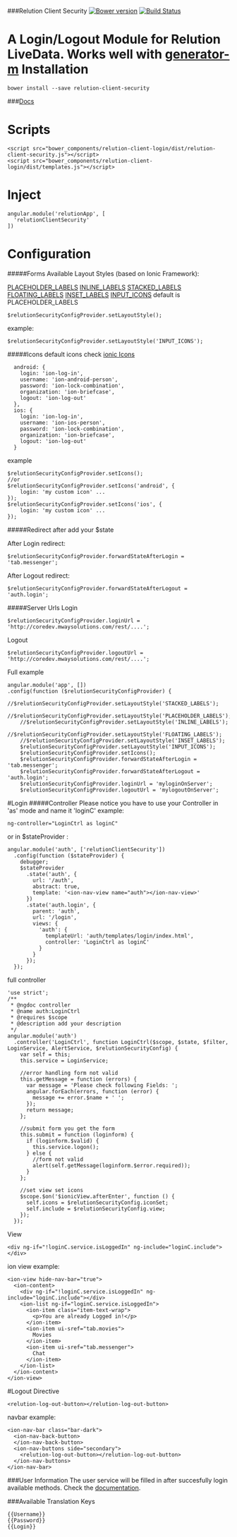 ###Relution Client Security
[![Bower version](https://badge.fury.io/bo/relution-client-security.svg)](http://badge.fury.io/bo/relution-client-security) [![Build Status][travis-image]][travis-url]

A Login/Logout Module for Relution LiveData. Works well with [generator-m](https://github.com/mwaylabs/generator-m)
Installation
===
````
bower install --save relution-client-security
````

###[Docs](http://mwaylabs.github.io/relution-client-security)

Scripts
===
````
<script src="bower_components/relution-client-login/dist/relution-client-security.js"></script>
<script src="bower_components/relution-client-login/dist/templates.js"></script>
````
Inject
===
````
angular.module('relutionApp', [
  'relutionClientSecurity'
])
````
Configuration
====
#####Forms
Available Layout Styles (based on Ionic Framework):

[PLACEHOLDER_LABELS](http://ionicframework.com/docs/components/#forms-placeholder-labels)
[INLINE_LABELS](http://ionicframework.com/docs/components/#forms-inline-labels)
[STACKED_LABELS](http://ionicframework.com/docs/components/#forms-stacked-labels)
[FLOATING_LABELS](http://ionicframework.com/docs/components/#forms-floating-labels)
[INSET_LABELS](http://ionicframework.com/docs/components/#inset-forms)
[INPUT_ICONS](http://ionicframework.com/docs/components/#input-icons)
default is PLACEHOLDER_LABELS
`````
$relutionSecurityConfigProvider.setLayoutStyle();
`````
example:
`````
$relutionSecurityConfigProvider.setLayoutStyle('INPUT_ICONS');
`````
#####Icons
default icons check [ionic Icons](http://ionicons.com/)
`````
  android: {
    login: 'ion-log-in',
    username: 'ion-android-person',
    password: 'ion-lock-combination',
    organization: 'ion-briefcase',
    logout: 'ion-log-out'
  },
  ios: {
    login: 'ion-log-in',
    username: 'ion-ios-person',
    password: 'ion-lock-combination',
    organization: 'ion-briefcase',
    logout: 'ion-log-out'
  }
`````
example
`````
$relutionSecurityConfigProvider.setIcons();
//or
$relutionSecurityConfigProvider.setIcons('android', {
	login: 'my custom icon' ...
});
$relutionSecurityConfigProvider.setIcons('ios', {
	login: 'my custom icon' ...
});
`````
#####Redirect after
add your $state

After Login redirect:
`````
$relutionSecurityConfigProvider.forwardStateAfterLogin = 'tab.messenger';
`````
After Logout redirect:
`````
$relutionSecurityConfigProvider.forwardStateAfterLogout = 'auth.login';
`````
#####Server Urls
Login
`````
$relutionSecurityConfigProvider.loginUrl = 'http://coredev.mwaysolutions.com/rest/....';
`````
Logout
`````
$relutionSecurityConfigProvider.logoutUrl = 'http://coredev.mwaysolutions.com/rest/....';
`````

Full example
````
angular.module('app', [])
.config(function ($relutionSecurityConfigProvider) {
    //$relutionSecurityConfigProvider.setLayoutStyle('STACKED_LABELS');
    //$relutionSecurityConfigProvider.setLayoutStyle('PLACEHOLDER_LABELS');
    //$relutionSecurityConfigProvider.setLayoutStyle('INLINE_LABELS');
    //$relutionSecurityConfigProvider.setLayoutStyle('FLOATING_LABELS');
    //$relutionSecurityConfigProvider.setLayoutStyle('INSET_LABELS');
    $relutionSecurityConfigProvider.setLayoutStyle('INPUT_ICONS');
    $relutionSecurityConfigProvider.setIcons();
    $relutionSecurityConfigProvider.forwardStateAfterLogin = 'tab.messenger';
    $relutionSecurityConfigProvider.forwardStateAfterLogout = 'auth.login';
    $relutionSecurityConfigProvider.loginUrl = 'myloginOnServer';
    $relutionSecurityConfigProvider.logoutUrl = 'mylogoutOnServer';
````


#Login
#####Controller
Please notice you have to use your Controller in 'as' mode and name it 'loginC' 
example:
````
ng-controller="LoginCtrl as loginC"
````
or in $stateProvider : 
````
angular.module('auth', ['relutionClientSecurity'])
  .config(function ($stateProvider) {
    debugger;
    $stateProvider
      .state('auth', {
        url: '/auth',
        abstract: true,
        template: '<ion-nav-view name="auth"></ion-nav-view>'
      })
      .state('auth.login', {
        parent: 'auth',
        url: '/login',
        views: {
          'auth': {
            templateUrl: 'auth/templates/login/index.html',
            controller: 'LoginCtrl as loginC'
          }
        }
      });
  });
````
full controller
````
'use strict';
/**
 * @ngdoc controller
 * @name auth:LoginCtrl
 * @requires $scope
 * @description add your description
 */
angular.module('auth')
  .controller('LoginCtrl', function LoginCtrl($scope, $state, $filter, LoginService, AlertService, $relutionSecurityConfig) {
    var self = this;
    this.service = LoginService;
    
    //error handling form not valid
    this.getMessage = function (errors) {
      var message = 'Please check following Fields: ';
      angular.forEach(errors, function (error) {
        message += error.$name + ' ';
      });
      return message;
    };
    
    //submit form you get the form
    this.submit = function (loginform) {
      if (loginform.$valid) {
        this.service.logon();
      } else {
        //form not valid
        alert(self.getMessage(loginform.$error.required));
      }
    };
    
    //set view set icons
    $scope.$on('$ionicView.afterEnter', function () {
      self.icons = $relutionSecurityConfig.iconSet;
      self.include = $relutionSecurityConfig.view;
    });
  });
````
View

````
<div ng-if="!loginC.service.isLoggedIn" ng-include="loginC.include"></div>
````
ion view example:

````
<ion-view hide-nav-bar="true">
  <ion-content>
    <div ng-if="!loginC.service.isLoggedIn" ng-include="loginC.include"></div>
    <ion-list ng-if="loginC.service.isLoggedIn">
      <ion-item class="item-text-wrap">
        <p>You are already Logged in!</p>
      </ion-item>
      <ion-item ui-sref="tab.movies">
        Movies
      </ion-item>
      <ion-item ui-sref="tab.messenger">
        Chat
      </ion-item>
    </ion-list>
  </ion-content>
</ion-view>
````

#Logout Directive

````
<relution-log-out-button></relution-log-out-button>
````
navbar example:

````
<ion-nav-bar class="bar-dark">
  <ion-nav-back-button>
  </ion-nav-back-button>
  <ion-nav-buttons side="secondary">
    <relution-log-out-button></relution-log-out-button>
  </ion-nav-buttons>
</ion-nav-bar>
````

###User Information
The user service will be filled in after succesfully login available methods. Check the [documentation](http://mwaylabs.github.io/relution-client-security).

###Available Translation Keys
````
{{Username}}
{{Password}}
{{Login}}
````

[travis-url]: https://travis-ci.org/mwaylabs/relution-client-security
[travis-image]: https://travis-ci.org/mwaylabs/relution-client-security.svg?branch=master
